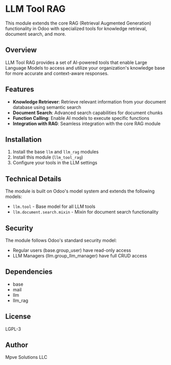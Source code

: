 # LLM Tool RAG

This module extends the core RAG (Retrieval Augmented Generation) functionality in Odoo with specialized tools for knowledge retrieval, document search, and more.

## Overview

LLM Tool RAG provides a set of AI-powered tools that enable Large Language Models to access and utilize your organization's knowledge base for more accurate and context-aware responses.

## Features

- **Knowledge Retriever**: Retrieve relevant information from your document database using semantic search
- **Document Search**: Advanced search capabilities for document chunks
- **Function Calling**: Enable AI models to execute specific functions
- **Integration with RAG**: Seamless integration with the core RAG module

## Installation

1. Install the base `llm` and `llm_rag` modules
2. Install this module (`llm_tool_rag`)
3. Configure your tools in the LLM settings

## Technical Details

The module is built on Odoo's model system and extends the following models:

- `llm.tool` - Base model for all LLM tools
- `llm.document.search.mixin` - Mixin for document search functionality

## Security

The module follows Odoo's standard security model:

- Regular users (base.group_user) have read-only access
- LLM Managers (llm.group_llm_manager) have full CRUD access

## Dependencies

- base
- mail
- llm
- llm_rag

## License

LGPL-3

## Author

Mpve Solutions LLC
